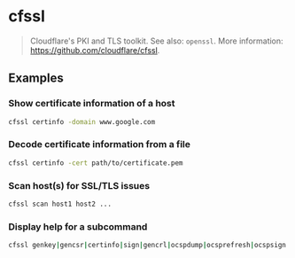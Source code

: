 # cfssl

> Cloudflare's PKI and TLS toolkit. See also: `openssl`. More information: <https://github.com/cloudflare/cfssl>.

## Examples

### Show certificate information of a host

```bash
cfssl certinfo -domain www.google.com
```

### Decode certificate information from a file

```bash
cfssl certinfo -cert path/to/certificate.pem
```

### Scan host(s) for SSL/TLS issues

```bash
cfssl scan host1 host2 ...
```

### Display help for a subcommand

```bash
cfssl genkey|gencsr|certinfo|sign|gencrl|ocspdump|ocsprefresh|ocspsign|ocspserve|scan|bundle|crl|print-defaults|revoke|gencert|serve|version|selfsign|info -h
```
